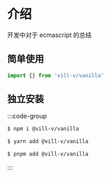# 介绍

开发中对于 ecmascript 的总结

## 简单使用

```ts
import {} from 'vill-v/vanilla'
```

## 独立安装

:::code-group

```bash [npm]
$ npm i @vill-v/vanilla
```

```bash [yarn]
$ yarn add @vill-v/vanilla
```

```bash [pnpm]
$ pnpm add @vill-v/vanilla
```

:::
